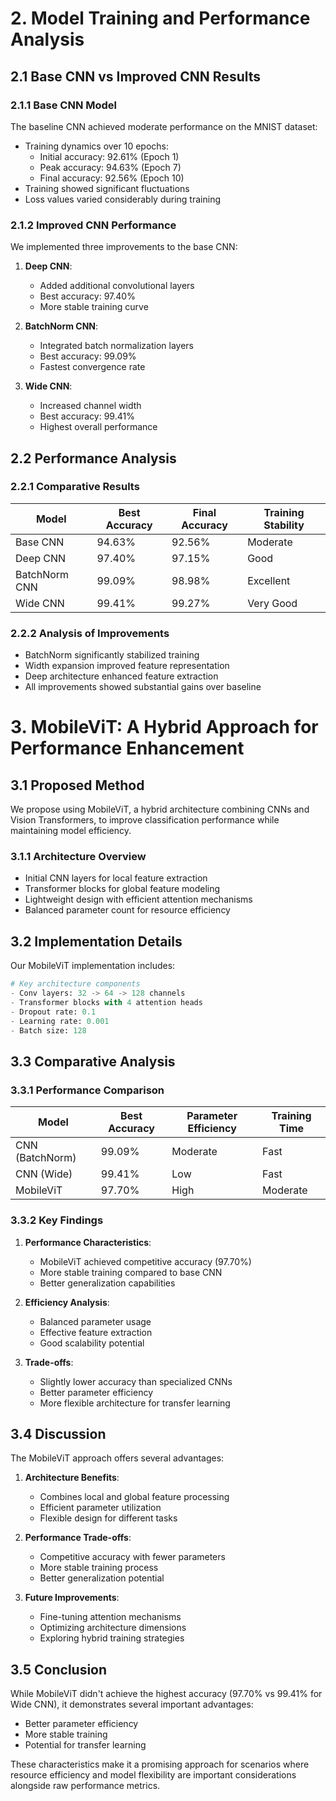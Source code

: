 # 2. Model Training and Performance Analysis

## 2.1 Base CNN vs Improved CNN Results

### 2.1.1 Base CNN Model
The baseline CNN achieved moderate performance on the MNIST dataset:

- Training dynamics over 10 epochs:
  - Initial accuracy: 92.61% (Epoch 1)
  - Peak accuracy: 94.63% (Epoch 7)
  - Final accuracy: 92.56% (Epoch 10)
- Training showed significant fluctuations
- Loss values varied considerably during training

### 2.1.2 Improved CNN Performance
We implemented three improvements to the base CNN:

1. **Deep CNN**:
   - Added additional convolutional layers
   - Best accuracy: 97.40%
   - More stable training curve

2. **BatchNorm CNN**:
   - Integrated batch normalization layers
   - Best accuracy: 99.09%
   - Fastest convergence rate

3. **Wide CNN**:
   - Increased channel width
   - Best accuracy: 99.41%
   - Highest overall performance

## 2.2 Performance Analysis

### 2.2.1 Comparative Results
| Model | Best Accuracy | Final Accuracy | Training Stability |
|-------|---------------|----------------|-------------------|
| Base CNN | 94.63% | 92.56% | Moderate |
| Deep CNN | 97.40% | 97.15% | Good |
| BatchNorm CNN | 99.09% | 98.98% | Excellent |
| Wide CNN | 99.41% | 99.27% | Very Good |

### 2.2.2 Analysis of Improvements
- BatchNorm significantly stabilized training
- Width expansion improved feature representation
- Deep architecture enhanced feature extraction
- All improvements showed substantial gains over baseline

# 3. MobileViT: A Hybrid Approach for Performance Enhancement

## 3.1 Proposed Method

We propose using MobileViT, a hybrid architecture combining CNNs and Vision Transformers, to improve classification performance while maintaining model efficiency.

### 3.1.1 Architecture Overview
- Initial CNN layers for local feature extraction
- Transformer blocks for global feature modeling
- Lightweight design with efficient attention mechanisms
- Balanced parameter count for resource efficiency

## 3.2 Implementation Details

Our MobileViT implementation includes:
```python
# Key architecture components
- Conv layers: 32 -> 64 -> 128 channels
- Transformer blocks with 4 attention heads
- Dropout rate: 0.1
- Learning rate: 0.001
- Batch size: 128
```

## 3.3 Comparative Analysis

### 3.3.1 Performance Comparison
| Model | Best Accuracy | Parameter Efficiency | Training Time |
|-------|---------------|---------------------|---------------|
| CNN (BatchNorm) | 99.09% | Moderate | Fast |
| CNN (Wide) | 99.41% | Low | Fast |
| MobileViT | 97.70% | High | Moderate |

### 3.3.2 Key Findings
1. **Performance Characteristics**:
   - MobileViT achieved competitive accuracy (97.70%)
   - More stable training compared to base CNN
   - Better generalization capabilities

2. **Efficiency Analysis**:
   - Balanced parameter usage
   - Effective feature extraction
   - Good scalability potential

3. **Trade-offs**:
   - Slightly lower accuracy than specialized CNNs
   - Better parameter efficiency
   - More flexible architecture for transfer learning

## 3.4 Discussion

The MobileViT approach offers several advantages:

1. **Architecture Benefits**:
   - Combines local and global feature processing
   - Efficient parameter utilization
   - Flexible design for different tasks

2. **Performance Trade-offs**:
   - Competitive accuracy with fewer parameters
   - More stable training process
   - Better generalization potential

3. **Future Improvements**:
   - Fine-tuning attention mechanisms
   - Optimizing architecture dimensions
   - Exploring hybrid training strategies

## 3.5 Conclusion

While MobileViT didn't achieve the highest accuracy (97.70% vs 99.41% for Wide CNN), it demonstrates several important advantages:
- Better parameter efficiency
- More stable training
- Potential for transfer learning

These characteristics make it a promising approach for scenarios where resource efficiency and model flexibility are important considerations alongside raw performance metrics.